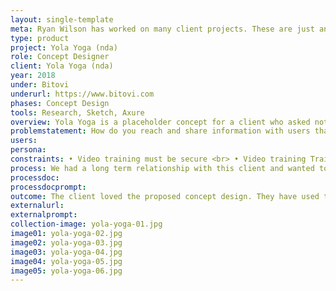 ```yaml
---
layout: single-template
meta: Ryan Wilson has worked on many client projects. These are just an example of some of the excellent product design work that he could do on your project.
type: product
project: Yola Yoga (nda)
role: Concept Designer
client: Yola Yoga (nda)
year: 2018
under: Bitovi
underurl: https://www.bitovi.com
phases: Concept Design
tools: Research, Sketch, Axure
overview: Yola Yoga is a placeholder concept for a client who asked not publicly share information about their application. While we can't share information about the real client's product, we can say that it is an innovative, online, remote training method that has benefited many during the COVID-19 lockdown.
problemstatement: How do you reach and share information with users that are across the world? Our client had a unique solution that follows strict privacy laws while still allowing real-time video training and student engagement. We helped out client realize this concept as a usable product.
users:
persona:
constraints: • Video training must be secure <br> • Video training Trainers must have access to review their videos from home, even if the video was recorded on a device on location <br> • Starting and stopping video recordings and taking still images from the camera feed must be simple and hands-free <br> • Multiple video sources may be provided to the outgoing main feed
process: We had a long term relationship with this client and wanted to recommend some functional and aesthetic improvements to their product.
processdoc:
processdocprompt:
outcome: The client loved the proposed concept design. They have used the screens and updated flow to help generate more interest and funding for their product.
externalurl:
externalprompt:
collection-image: yola-yoga-01.jpg
image01: yola-yoga-02.jpg
image02: yola-yoga-03.jpg
image03: yola-yoga-04.jpg
image04: yola-yoga-05.jpg
image05: yola-yoga-06.jpg
---
```

